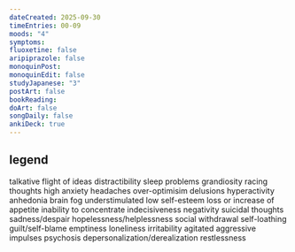 ```yaml
---
dateCreated: 2025-09-30
timeEntries: 00-09
moods: "4"
symptoms:
fluoxetine: false
aripiprazole: false
monoquinPost:
monoquinEdit: false
studyJapanese: "3"
postArt: false
bookReading:
doArt: false
songDaily: false
ankiDeck: true
---
```

## legend
talkative
flight of ideas
distractibility
sleep problems
grandiosity
racing thoughts
high anxiety
headaches
over-optimisim
delusions
hyperactivity
anhedonia
brain fog
understimulated
low self-esteem
loss or increase of appetite
inability to concentrate
indecisiveness
negativity
suicidal thoughts
sadness/despair
hopelessness/helplessness
social withdrawal
self-loathing
guilt/self-blame
emptiness
loneliness
irritability
agitated
aggressive impulses
psychosis
depersonalization/derealization
restlessness